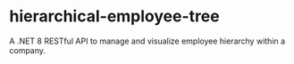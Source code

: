 # hierarchical-employee-tree
A .NET 8 RESTful API to manage and visualize employee hierarchy within a company.

